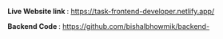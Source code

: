 <strong>Live Website link </strong>: https://task-frontend-developer.netlify.app/

<strong>Backend Code  </strong>: https://github.com/bishalbhowmik/backend-

<img src="" alt=""/>
